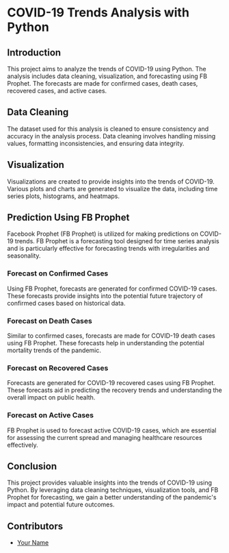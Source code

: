 # COVID-19 Trends Analysis with Python

## Introduction
This project aims to analyze the trends of COVID-19 using Python. The analysis includes data cleaning, visualization, and forecasting using FB Prophet. The forecasts are made for confirmed cases, death cases, recovered cases, and active cases.

## Data Cleaning
The dataset used for this analysis is cleaned to ensure consistency and accuracy in the analysis process. Data cleaning involves handling missing values, formatting inconsistencies, and ensuring data integrity.

## Visualization
Visualizations are created to provide insights into the trends of COVID-19. Various plots and charts are generated to visualize the data, including time series plots, histograms, and heatmaps.

## Prediction Using FB Prophet
Facebook Prophet (FB Prophet) is utilized for making predictions on COVID-19 trends. FB Prophet is a forecasting tool designed for time series analysis and is particularly effective for forecasting trends with irregularities and seasonality.

### Forecast on Confirmed Cases
Using FB Prophet, forecasts are generated for confirmed COVID-19 cases. These forecasts provide insights into the potential future trajectory of confirmed cases based on historical data.

### Forecast on Death Cases
Similar to confirmed cases, forecasts are made for COVID-19 death cases using FB Prophet. These forecasts help in understanding the potential mortality trends of the pandemic.

### Forecast on Recovered Cases
Forecasts are generated for COVID-19 recovered cases using FB Prophet. These forecasts aid in predicting the recovery trends and understanding the overall impact on public health.

### Forecast on Active Cases
FB Prophet is used to forecast active COVID-19 cases, which are essential for assessing the current spread and managing healthcare resources effectively.

## Conclusion
This project provides valuable insights into the trends of COVID-19 using Python. By leveraging data cleaning techniques, visualization tools, and FB Prophet for forecasting, we gain a better understanding of the pandemic's impact and potential future outcomes.

## Contributors
- [Your Name](https://github.com/yourusername)


